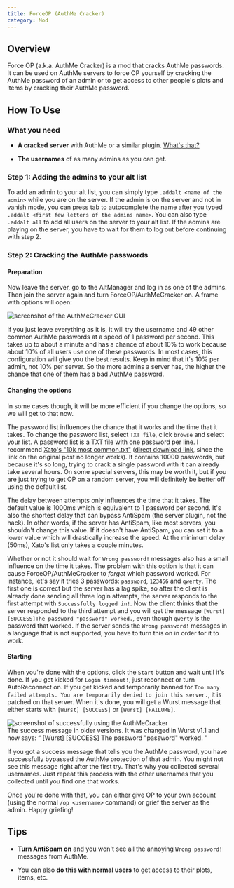 ```yaml
---
title: ForceOP (AuthMe Cracker)
category: Mod
---
```

## Overview
Force OP (a.k.a. AuthMe Cracker) is a mod that cracks AuthMe passwords. It can be used on AuthMe servers to force OP yourself by cracking the AuthMe password of an admin or to get access to other people's plots and items by cracking their AuthMe password.

## How To Use

### What you need
- **A cracked server** with AuthMe or a similar plugin. [What's that?](http://www.planetminecraft.com/blog/offline-modecracked-servers---what-are-they/)

- **The usernames** of as many admins as you can get.

### Step 1: Adding the admins to your alt list
To add an admin to your alt list, you can simply type `.addalt <name of the admin>` while you are on the server. If the admin is on the server and not in vanish mode, you can press tab to autocomplete the name after you typed `.addalt <first few letters of the admins name>`. You can also type `.addalt all` to add all users on the server to your alt list. If the admins are playing on the server, you have to wait for them to log out before continuing with step 2.

### Step 2: Cracking the AuthMe passwords

#### Preparation
Now leave the server, go to the AltManager and log in as one of the admins. Then join the server again and turn ForceOP/AuthMeCracker on. A frame with options will open:

![screenshot of the AuthMeCracker GUI](https://cloud.githubusercontent.com/assets/10100202/6094241/6a6eb050-af22-11e4-994c-be442c0f9485.png)

If you just leave everything as it is, it will try the username and 49 other common AuthMe passwords at a speed of 1 password per second. This takes up to about a minute and has a chance of about 10% to work because about 10% of all users use one of these passwords. In most cases, this configuration will give you the best results.
Keep in mind that it's 10% per admin, not 10% per server. So the more admins a server has, the higher the chance that one of them has a bad AuthMe password.

#### Changing the options
In some cases though, it will be more efficient if you change the options, so we will get to that now.

The password list influences the chance that it works and the time that it takes. To change the password list, select `TXT file`, click `browse` and select your list. A password list is a TXT file with one password per line. I recommend [Xato's "10k most common.txt"](http://web.archive.org/web/20150315154609/https://xato.net/passwords/more-top-worst-passwords/) ([direct download link](https://web.archive.org/web/20140727155721/https://xato.net/files/10k%20most%20common.zip), since the link on the original post no longer works). It contains 10000 passwords, but because it's so long, trying to crack a single password with it can already take several hours. On some special servers, this may be worth it, but if you are just trying to get OP on a random server, you will definitely be better off using the default list.

The delay between attempts only influences the time that it takes. The default value is 1000ms which is equivalent to 1 password per second. It's also the shortest delay that can bypass AntiSpam (the server plugin, not the hack). In other words, if the server has AntiSpam, like most servers, you shouldn't change this value. If it doesn't have AntiSpam, you can set it to a lower value which will drastically increase the speed. At the minimum delay (50ms), Xato's list only takes a couple minutes.

Whether or not it should wait for `Wrong password!` messages also has a small influence on the time it takes. The problem with this option is that it can cause ForceOP/AuthMeCracker to *forget* which password worked. For instance, let's say it tries 3 passwords: `password`, `123456` and `qwerty`. The first one is correct but the server has a lag spike, so after the client is already done sending all three login attempts, the server responds to the first attempt with `Successfully logged in!`. Now the client thinks that the server responded to the third attempt and you will get the message `[Wurst][SUCCESS]The password "password" worked.`, even though `qwerty` is the password that worked. If the server sends the `Wrong password!` messages in a language that is not supported, you have to turn this on in order for it to work.

#### Starting
When you're done with the options, click the `Start` button and wait until it's done. If you get kicked for `Login timeout!`, just reconnect or turn AutoReconnect on. If you get kicked and temporarily banned for `Too many failed attempts. You are temporarily denied to join this server.`, it is patched on that server. When it's done, you will get a Wurst message that either starts with `[Wurst] [SUCCESS]` or `[Wurst] [FAILURE]`.

<div class="thumbnail">
  <img src="https://cloud.githubusercontent.com/assets/10100202/6094242/6db4c3c6-af22-11e4-8a91-5bec214d4743.png" alt="screenshot of successfully using the AuthMeCracker">
  <div class="caption">
    The success message in older versions. It was changed in Wurst v1.1 and now says:
    <q>
      [Wurst] [SUCCESS] The password "password" worked.
    </q>
  </div>
</div>

If you got a success message that tells you the AuthMe password, you have successfully bypassed the AuthMe protection of that admin. You might not see this message right after the first try. That's why you collected several usernames. Just repeat this process with the other usernames that you collected until you find one that works.

Once you're done with that, you can either give OP to your own account (using the normal `/op <username>` command) or grief the server as the admin. Happy griefing!

## Tips
- **Turn AntiSpam on** and you won't see all the annoying `Wrong password!` messages from AuthMe.

- You can also **do this with normal users** to get access to their plots, items, etc.
